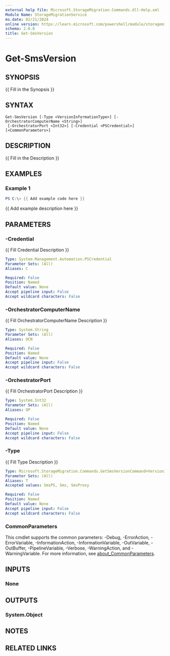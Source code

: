 ```yaml
---
external help file: Microsoft.StorageMigration.Commands.dll-Help.xml
Module Name: StorageMigrationService
ms.date: 02/21/2024
online version: https://learn.microsoft.com/powershell/module/storagemigrationservice/get-smsversion?view=windowsserver2025-ps&wt.mc_id=ps-gethelp
schema: 2.0.0
title: Get-SmsVersion
---
```


# Get-SmsVersion

## SYNOPSIS
{{ Fill in the Synopsis }}

## SYNTAX

```
Get-SmsVersion [-Type <VersionInformationType>] [-OrchestratorComputerName <String>]
 [-OrchestratorPort <Int32>] [-Credential <PSCredential>] [<CommonParameters>]
```

## DESCRIPTION
{{ Fill in the Description }}

## EXAMPLES

### Example 1
```powershell
PS C:\> {{ Add example code here }}
```

{{ Add example description here }}

## PARAMETERS

### -Credential
{{ Fill Credential Description }}

```yaml
Type: System.Management.Automation.PSCredential
Parameter Sets: (All)
Aliases: C

Required: False
Position: Named
Default value: None
Accept pipeline input: False
Accept wildcard characters: False
```

### -OrchestratorComputerName
{{ Fill OrchestratorComputerName Description }}

```yaml
Type: System.String
Parameter Sets: (All)
Aliases: OCN

Required: False
Position: Named
Default value: None
Accept pipeline input: False
Accept wildcard characters: False
```

### -OrchestratorPort
{{ Fill OrchestratorPort Description }}

```yaml
Type: System.Int32
Parameter Sets: (All)
Aliases: OP

Required: False
Position: Named
Default value: None
Accept pipeline input: False
Accept wildcard characters: False
```

### -Type
{{ Fill Type Description }}

```yaml
Type: Microsoft.StorageMigration.Commands.GetSmsVersionCommand+VersionInformationType
Parameter Sets: (All)
Aliases: T
Accepted values: SmsPS, Sms, SmsProxy

Required: False
Position: Named
Default value: None
Accept pipeline input: False
Accept wildcard characters: False
```

### CommonParameters
This cmdlet supports the common parameters: -Debug, -ErrorAction, -ErrorVariable, -InformationAction, -InformationVariable, -OutVariable, -OutBuffer, -PipelineVariable, -Verbose, -WarningAction, and -WarningVariable. For more information, see [about_CommonParameters](http://go.microsoft.com/fwlink/?LinkID=113216).

## INPUTS

### None

## OUTPUTS

### System.Object
## NOTES

## RELATED LINKS
